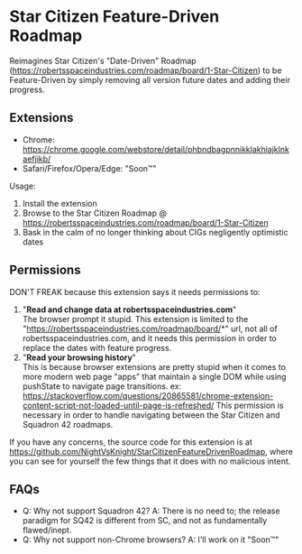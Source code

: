 # Star Citizen Feature-Driven Roadmap

Reimagines Star Citizen's "Date-Driven" Roadmap (https://robertsspaceindustries.com/roadmap/board/1-Star-Citizen) to be Feature-Driven by simply removing all version future dates and adding their progress.

## Extensions
* Chrome: https://chrome.google.com/webstore/detail/phbndbagpnnikklakhiajklnkaefjikb/
* Safari/Firefox/Opera/Edge: "Soon™"

Usage:
1) Install the extension
2) Browse to the Star Citizen Roadmap @ https://robertsspaceindustries.com/roadmap/board/1-Star-Citizen
3) Bask in the calm of no longer thinking about CIGs negligently optimistic dates

## Permissions
DON'T FREAK because this extension says it needs permissions to:
1) "**Read and change data at robertsspaceindustries.com**"  
   The browser prompt it stupid. This extension is limited to the "https://robertsspaceindustries.com/roadmap/board/*" url, not all of robertsspaceindustries.com, and it needs this permission in order to replace the dates with feature progress.
2) "**Read your browsing history**"  
   This is because browser extensions are pretty stupid when it comes to more modern web page "apps" that maintain a single DOM while using pushState to navigate page transitions. ex: https://stackoverflow.com/questions/20865581/chrome-extension-content-script-not-loaded-until-page-is-refreshed/ This permission is necessary in order to handle navigating between the Star Citizen and Squadron 42 roadmaps.

If you have any concerns, the source code for this extension is at https://github.com/NightVsKnight/StarCitizenFeatureDrivenRoadmap, where you can see for yourself the few things that it does with no malicious intent.

## FAQs
* Q: Why not support Squadron 42?
  A: There is no need to; the release paradigm for SQ42 is different from SC, and not as fundamentally flawed/inept.
* Q: Why not support non-Chrome browsers?
  A: I'll work on it "Soon™"
